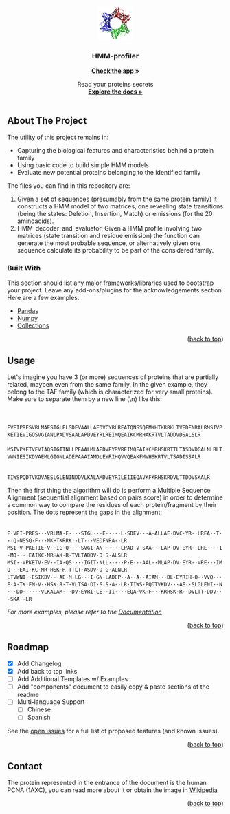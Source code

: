 <div id="top"></div>



<!-- PROJECT LOGO -->
<br />
<div align="center">
  <a href="https://github.com/othneildrew/Best-README-Template">
    <img src="protein_1axc.png" alt="Logo" width="80" height="80">
  </a>

  <h3 align="center">HMM-profiler</h3>
  
  <a href="https://share.streamlit.io/gero1999/code/main/streamlit/prot-profiler-app/app.py"><strong>Check the app »</strong></a>

  <p align="center">
    Read your proteins secrets
    <br />
    <a href="https://github.com/Gero1999/code/edit/main/Python/HMM_profile_analyser"><strong>Explore the docs »</strong></a>
    <br />
    <br />
  </p>
</div>




<!-- ABOUT THE PROJECT -->
## About The Project

The utility of this project remains in:
* Capturing the biological features and characteristics behind a protein family
* Using basic code to build simple HMM models
* Evaluate new potential proteins belonging to the identified family

The files you can find in this repository are:
1) Given a set of sequences (presumably from the same protein family) it constructs a HMM model of two matrices, one revealing state transitions (being the states: Deletion, Insertion, Match) or emissions (for the 20 aminoacids).
2) HMM_decoder_and_evaluator. Given a HMM profile involving two matrices (state transition and residue emission) the function can generate the most probable sequence, or alternatively given one sequence calculate its probability to be part of the considered family.





### Built With

This section should list any major frameworks/libraries used to bootstrap your project. Leave any add-ons/plugins for the acknowledgements section. Here are a few examples.

* [Pandas]()
* [Numpy]()
* [Collections]()


<p align="right">(<a href="#top">back to top</a>)</p>





<!-- USAGE EXAMPLES -->
## Usage

Let's imagine you have 3 (or more) sequences of proteins that are partially related, mayben even from the same family. In the given example, they belong to the TAF family (which is characterized for very small proteins). Make sure to separate them by a new line (\n) like this:

<code>
  FVEIPRESVRLMAESTGLELSDEVAALLAEDVCYRLREATQNSSQFMKHTKRRKLTVEDFNRALRMSIVPKETIEVIGQSVGIANLPADVSAALAPDVEYRLREIMQEAIKCMRHAKRTVLTADDVDSALSLR
                         MSIVPKETVEVIAQSIGITNLLPEAALMLAPDVEYRVREIMQEAIKCMRHSKRTTLTASDVDGALNLRLTVWNIESIKDVAEMLGIGNLADEPAAAIAMDLEYRIHQVVQEAKFMVHSKRTVLTSADISSALR

TIWSPQDTVKDVAESLGLENINDDVLKALAMDVEYRILEIIEQAVKFKRHSKRDVLTTDDVSKALR
</code>

Then the first thing the algorithm will do is perform a Multiple Sequence Alignment (sequential alignment based on pairs score) in order to determine a common way to compare the residues of each protein/fragment by their position. The dots represent the gaps in the alignment:

<code>
F·VEI·PRES···VRLMA·E····STGL···E·····L·SDEV···A·ALLAE·DVC·YR··LREA··T···Q·NSSQ·F···MKHTKRRK··LT···VEDFNRA··LR
MSI·V·PKETIE·V··IG·Q····SVGI·AN······LPAD·V·SAA···LAP·DV·EYR··LRE····I·MQ····EAIKC·MRHAK·R·TVLTADDV·D·S·ALSLR
MSI··VPKETV·EV··IA·QS····IGIT·NLL·····P·E···AAL··MLAP·DV·EYR··VRE···IMQ···EAI·KC·MR·HSK·R·TTLT·ASDV·D·G·ALNLR
LTVWNI··ESIKDV···AE·M·LG···I·GN·LADEP··A··A··AIAM···DL·EYRIH·Q··VVQ···E·A·TK·FM·V··HSK·R·T·VLTSA·DI·S·S·A··LR·TIWS·PQDTVKDV···AE··SLGLENI··N···DD······VLKALAM···DV·EYRI·LE··II····EQA·VK·F···KRHSK·R··DVLTT·DDV···SKA··LR
</code>




_For more examples, please refer to the [Documentation](https://example.com)_

<p align="right">(<a href="#top">back to top</a>)</p>



<!-- ROADMAP -->
## Roadmap

- [x] Add Changelog
- [x] Add back to top links
- [ ] Add Additional Templates w/ Examples
- [ ] Add "components" document to easily copy & paste sections of the readme
- [ ] Multi-language Support
    - [ ] Chinese
    - [ ] Spanish

See the [open issues](https://github.com/othneildrew/Best-README-Template/issues) for a full list of proposed features (and known issues).

<p align="right">(<a href="#top">back to top</a>)</p>



<!-- ADDITIONALLY -->
## Contact

The protein represented in the entrance of the document is the human PCNA (1AXC), you can read more about it or obtain the image in [Wikipedia](https://da.wikipedia.org/wiki/Fil:1axc_tricolor.png)


<p align="right">(<a href="#top">back to top</a>)</p>


